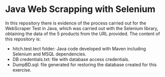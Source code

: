 # Java Web Scrapping with Selenium

In this repository there is evidence of the process carried out for the WebScraper Test in Java, which was carried out with the Selenium library, obtaining the data of the 5 products from the URL provided. The content of this repository is:
- hitch.test.tect folder: Java code developed with Maven including Selenium and MSQL dependencies.
- DB credentials.txt: file with database access credentials.
- DumpBD.sql: file generated for restoring the database created for this exercise.
